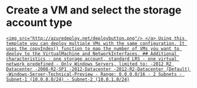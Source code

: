 ﻿# Create a VM and select the storage account type <a href="https://portal.azure.com/#create/Microsoft.Template/uri/" target="_blank"> 
    <img src="http://azuredeploy.net/deploybutton.png"/> </a> Using this template you can deploy multiple VMs with the same configuration. It uses the copyIndex() function to map the number of VMs you want to deploy to the VirtualMachine and NetworkInterfaces. ## Additional characteristics - one storage account, standard LRS - one virtual network predefined - Only Windows Servers, limited to: -2012 R2 Datacenter -2008-R2-SP1 -2012-Datacenter -2012-R2-Datacenter (Default) -Windows-Server-Technical-Preview - Range: 0.0.0.0/16 - 2 Subnets - Subnet-1 (10.0.0.0/24) - Subnet-2 (10.0.1.0/24)

